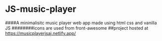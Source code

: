 # JS-music-player
####A minimalisitc music player web app made using html css and vanilla JS
########icons are used from front-awesome
##project hosted at https://musicplayerjsaj.netlify.app/
